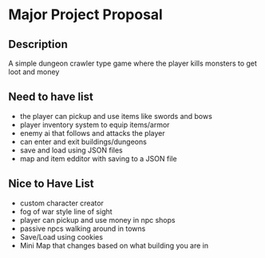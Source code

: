 # Major Project Proposal

## Description
A simple dungeon crawler type game where the player kills monsters to get loot and money

## Need to have list
- the player can pickup and use items like swords and bows
- player inventory system to equip items/armor
- enemy ai that follows and attacks the player
- can enter and exit buildings/dungeons
- save and load using JSON files
- map and item edditor with saving to a JSON file

## Nice to Have List
- custom character creator
- fog of war style line of sight
- player can pickup and use money in npc shops
- passive npcs walking around in towns
- Save/Load using cookies
- Mini Map that changes based on what building you are in
